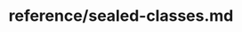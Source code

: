 ---
title: reference/sealed-classes.md
showAuthorInfo: false
redirect_path: https://kotlinlang.org/docs/sealed-classes.html
---